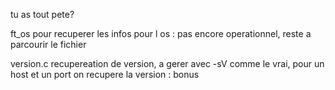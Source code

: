tu as tout pete?

ft_os pour recuperer les infos pour l os : pas encore operationnel, reste a parcourir le fichier 


version.c recupereation de version, a gerer avec -sV comme le vrai, pour un host et un port on recupere la version : bonus
